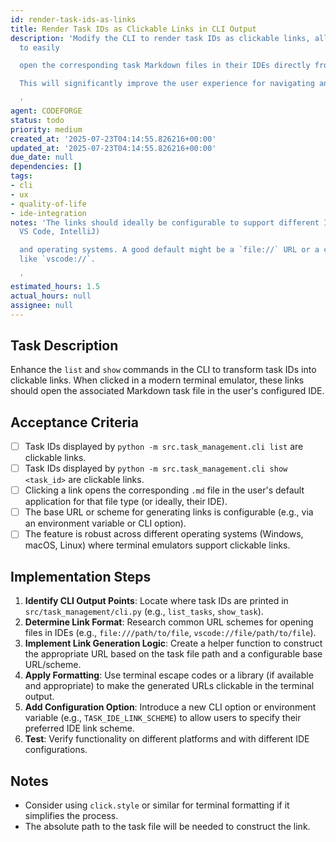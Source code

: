 ```yaml
---
id: render-task-ids-as-links
title: Render Task IDs as Clickable Links in CLI Output
description: 'Modify the CLI to render task IDs as clickable links, allowing users
  to easily

  open the corresponding task Markdown files in their IDEs directly from the terminal.

  This will significantly improve the user experience for navigating and editing tasks.

  '
agent: CODEFORGE
status: todo
priority: medium
created_at: '2025-07-23T04:14:55.826216+00:00'
updated_at: '2025-07-23T04:14:55.826216+00:00'
due_date: null
dependencies: []
tags:
- cli
- ux
- quality-of-life
- ide-integration
notes: 'The links should ideally be configurable to support different IDEs (e.g.,
  VS Code, IntelliJ)

  and operating systems. A good default might be a `file://` URL or a custom scheme
  like `vscode://`.

  '
estimated_hours: 1.5
actual_hours: null
assignee: null
---
```














## Task Description

Enhance the `list` and `show` commands in the CLI to transform task IDs into clickable links. When clicked in a modern terminal emulator, these links should open the associated Markdown task file in the user's configured IDE.

## Acceptance Criteria

- [ ] Task IDs displayed by `python -m src.task_management.cli list` are clickable links.
- [ ] Task IDs displayed by `python -m src.task_management.cli show <task_id>` are clickable links.
- [ ] Clicking a link opens the corresponding `.md` file in the user's default application for that file type (or ideally, their IDE).
- [ ] The base URL or scheme for generating links is configurable (e.g., via an environment variable or CLI option).
- [ ] The feature is robust across different operating systems (Windows, macOS, Linux) where terminal emulators support clickable links.

## Implementation Steps

1.  **Identify CLI Output Points**: Locate where task IDs are printed in `src/task_management/cli.py` (e.g., `list_tasks`, `show_task`).
2.  **Determine Link Format**: Research common URL schemes for opening files in IDEs (e.g., `file:///path/to/file`, `vscode://file/path/to/file`).
3.  **Implement Link Generation Logic**: Create a helper function to construct the appropriate URL based on the task file path and a configurable base URL/scheme.
4.  **Apply Formatting**: Use terminal escape codes or a library (if available and appropriate) to make the generated URLs clickable in the terminal output.
5.  **Add Configuration Option**: Introduce a new CLI option or environment variable (e.g., `TASK_IDE_LINK_SCHEME`) to allow users to specify their preferred IDE link scheme.
6.  **Test**: Verify functionality on different platforms and with different IDE configurations.

## Notes

-   Consider using `click.style` or similar for terminal formatting if it simplifies the process.
-   The absolute path to the task file will be needed to construct the link.
